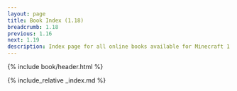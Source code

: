 ```yaml
---
layout: page
title: Book Index (1.18)
breadcrumb: 1.18
previous: 1.16
next: 1.19
description: Index page for all online books available for Minecraft 1.18.2.
---
```

{% include book/header.html %}

{% include_relative _index.md %}
